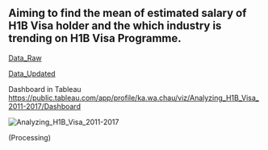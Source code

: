 ## Aiming to find the mean of estimated salary of H1B Visa holder and the which industry is trending on H1B Visa Programme.

<a href="https://drive.google.com/file/d/1UIHkp0umRqwPQOmFGC3D_WR5Dfc6Siqq/view?usp=sharing"> Data_Raw</a> 

<a href="https://drive.google.com/file/d/1nFFE5dxjkZU79BimeDYT-girpS89UQ39/view?usp=sharing"> Data_Updated </a> 

Dashboard in Tableau https://public.tableau.com/app/profile/ka.wa.chau/viz/Analyzing_H1B_Visa_2011-2017/Dashboard

![Analyzing_H1B_Visa_2011-2017](https://user-images.githubusercontent.com/123023512/223051356-4cf22c51-607d-4c8d-9693-69af5a463740.png)

(Processing)
